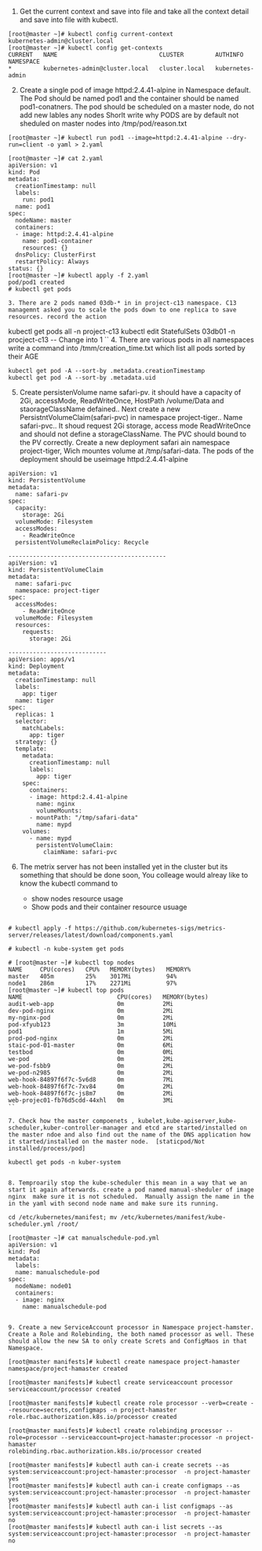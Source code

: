 1. Get the current context and save into file and take all the context detail and save into file with kubectl.     

 ```
[root@master ~]# kubectl config current-context 
kubernetes-admin@cluster.local
[root@master ~]# kubectl config get-contexts 
CURRENT   NAME                             CLUSTER         AUTHINFO           NAMESPACE
*         kubernetes-admin@cluster.local   cluster.local   kubernetes-admin   
```
2. Create a single pod of image httpd:2.4.41-alpine in Namespace default. The Pod should be named pod1 and the container should be named pod1-conatners. 
   The pod should be scheduled on a master node, do not add new lables any nodes 
   Shorlt write why PODS are by default not sheduled on master nodes into /tmp/pod/reason.txt 

```
[root@master ~]# kubectl run pod1 --image=httpd:2.4.41-alpine --dry-run=client -o yaml > 2.yaml

[root@master ~]# cat 2.yaml 
apiVersion: v1
kind: Pod
metadata:
  creationTimestamp: null
  labels:
    run: pod1
  name: pod1
spec:
  nodeName: master
  containers:
  - image: httpd:2.4.41-alpine
    name: pod1-container
    resources: {}
  dnsPolicy: ClusterFirst
  restartPolicy: Always
status: {}
[root@master ~]# kubectl apply -f 2.yaml 
pod/pod1 created
# kubectl get pods

3. There are 2 pods named 03db-* in in project-c13 namespace. C13 managemnt asked you to scale the pods down to one replica to save resources. record the action 

```
kubectl get pods all -n project-c13 
kubectl edit StatefulSets 03db01 -n procject-c13 -- Change into 1
``
4. There are various pods in all namespaces write a command into /tmm/creation_time.txt which list all pods sorted by their AGE

``` 
kubectl get pod -A --sort-by .metadata.creationTimestamp
kubectl get pod -A --sort-by .metadata.uid
```

5. Create persistenVolume name safari-pv. it should have a capacity of 2Gi, accessMode, ReadWriteOnce, HostPath /volume/Data and staorageClassName defained.. Next create a new PersistntVolumeClaim(safari-pvc) in namespace project-tiger.. Name safari-pvc.. It shoud request 2Gi storage, access mode ReadWriteOnce and should not define a storageClassName. The PVC should bound to the PV correctly. Create a new deployment safari ain namespace project-tiger, Wich mountes volume at /tmp/safari-data. The pods of the deployment  should be useimage httpd:2.4.41-alpine

```
apiVersion: v1
kind: PersistentVolume
metadata:
  name: safari-pv
spec:
  capacity:
    storage: 2Gi
  volumeMode: Filesystem
  accessModes:
    - ReadWriteOnce
  persistentVolumeReclaimPolicy: Recycle

---------------------------------------------
apiVersion: v1
kind: PersistentVolumeClaim
metadata:
  name: safari-pvc
  namespace: project-tiger
spec:
  accessModes:
    - ReadWriteOnce
  volumeMode: Filesystem
  resources:
    requests:
      storage: 2Gi

----------------------------
apiVersion: apps/v1
kind: Deployment
metadata:
  creationTimestamp: null
  labels:
    app: tiger
  name: tiger
spec:
  replicas: 1
  selector:
    matchLabels:
      app: tiger
  strategy: {}
  template:
    metadata:
      creationTimestamp: null
      labels:
        app: tiger
    spec:
      containers:
      - image: httpd:2.4.41-alpine
        name: nginx
        volumeMounts:
      - mountPath: "/tmp/safari-data"
        name: mypd
    volumes:
      - name: mypd
        persistentVolumeClaim:
          claimName: safari-pvc
```

6. The metrix server has not been installed yet in the cluster but its something that should be done soon, You colleage would alreay like to know the kubectl command to 
   
      - show nodes resource usage 
      - Show pods and their container resource usuage 

```

# kubectl apply -f https://github.com/kubernetes-sigs/metrics-server/releases/latest/download/components.yaml

# kubectl -n kube-system get pods

# [root@master ~]# kubectl top nodes
NAME     CPU(cores)   CPU%   MEMORY(bytes)   MEMORY%   
master   405m         25%    3017Mi          94%       
node1    286m         17%    2271Mi          97%       
[root@master ~]# kubectl top pods
NAME                           CPU(cores)   MEMORY(bytes)   
audit-web-app                  0m           2Mi             
dev-pod-nginx                  0m           2Mi             
my-nginx-pod                   0m           2Mi             
pod-xfyub123                   3m           10Mi            
pod1                           1m           5Mi             
prod-pod-nginx                 0m           2Mi             
staic-pod-01-master            0m           6Mi             
testbod                        0m           0Mi             
we-pod                         0m           2Mi             
we-pod-fsbb9                   0m           2Mi             
we-pod-n2985                   0m           2Mi             
web-hook-84897f6f7c-5v6d8      0m           7Mi             
web-hook-84897f6f7c-7xv84      0m           2Mi             
web-hook-84897f6f7c-js8m7      0m           2Mi             
web-projec01-fb76d5cdd-44xhl   0m           3Mi             
``

7. Check how the master compoenets , kubelet,kube-apiserver,kube-scheduler,kuber-controller-manager and etcd are started/installed on the master ndoe and also find out the name of the DNS application how it started/installed on the master node.  [staticpod/Not installed/process/pod]

kubectl get pods -n kuber-system 


8. Temproarily stop the kube-scheduler this mean in a way that we an start it again afterwards. create a pod named manual-sheduler of image nginx  make sure it is not scheduled.  Manually assign the name in the in the yaml with second node name and make sure its running. 

cd /etc/kubernetes/manifest; mv /etc/kubernetes/manifest/kube-scheduler.yml /root/ 

[root@master ~]# cat manualschedule-pod.yml 
apiVersion: v1
kind: Pod
metadata:
  labels:
  name: manualschedule-pod
spec:
  nodeName: node01
  containers:
  - image: nginx
    name: manualschedule-pod


9. Create a new ServiceAccount processor in Namespace project-hamster. Create a Role and Rolebinding, the both named processor as well. These should allow the new SA to only create Screts and ConfigMaos in that Namespace. 

[root@master manifests]# kubectl create namespace project-hamaster
namespace/project-hamaster created

[root@master manifests]# kubectl create serviceaccount processor
serviceaccount/processor created

[root@master manifests]# kubectl create role processor --verb=create --resource=secrets,configmaps -n project-hamaster 
role.rbac.authorization.k8s.io/processor created

[root@master manifests]# kubectl create rolebinding processor --role=processor --serviceaccount=project-hamaster:processor -n project-hamaster 
rolebinding.rbac.authorization.k8s.io/processor created

[root@master manifests]# kubectl auth can-i create secrets --as system:serviceaccount:project-hamaster:processor  -n project-hamaster
yes
[root@master manifests]# kubectl auth can-i create configmaps --as system:serviceaccount:project-hamaster:processor  -n project-hamaster
yes
[root@master manifests]# kubectl auth can-i list configmaps --as system:serviceaccount:project-hamaster:processor  -n project-hamaster
no
[root@master manifests]# kubectl auth can-i list secrets --as system:serviceaccount:project-hamaster:processor  -n project-hamaster
no

